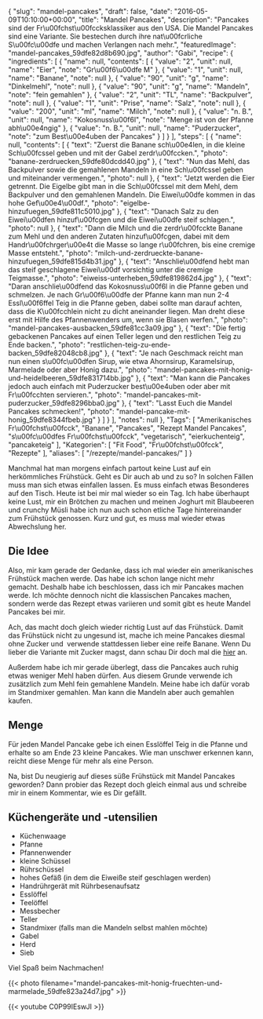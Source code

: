 {
    "slug": "mandel-pancakes",
    "draft": false,
    "date": "2016-05-09T10:10:00+00:00",
    "title": "Mandel Pancakes",
    "description": "Pancakes sind der Fr\u00fchst\u00fccksklassiker aus den USA. Die Mandel Pancakes sind eine Variante. Sie bestechen durch ihre nat\u00fcrliche S\u00fc\u00dfe und machen Verlangen nach mehr.",
    "featuredImage": "mandel-pancakes_59dfe82d8b690.jpg",
    "author": "Gabi",
    "recipe": {
        "ingredients": [
            {
                "name": null,
                "contents": [
                    {
                        "value": "2",
                        "unit": null,
                        "name": "Eier",
                        "note": "Gr\u00f6\u00dfe M"
                    },
                    {
                        "value": "1",
                        "unit": null,
                        "name": "Banane",
                        "note": null
                    },
                    {
                        "value": "90",
                        "unit": "g",
                        "name": "Dinkelmehl",
                        "note": null
                    },
                    {
                        "value": "90",
                        "unit": "g",
                        "name": "Mandeln",
                        "note": "fein gemahlen"
                    },
                    {
                        "value": "2",
                        "unit": "TL",
                        "name": "Backpulver",
                        "note": null
                    },
                    {
                        "value": "1",
                        "unit": "Prise",
                        "name": "Salz",
                        "note": null
                    },
                    {
                        "value": "200",
                        "unit": "ml",
                        "name": "Milch",
                        "note": null
                    },
                    {
                        "value": "n. B.",
                        "unit": null,
                        "name": "Kokosnuss\u00f6l",
                        "note": "Menge ist von der Pfanne abh\u00e4ngig"
                    },
                    {
                        "value": "n. B.",
                        "unit": null,
                        "name": "Puderzucker",
                        "note": "zum Best\u00e4uben der Pancakes"
                    }
                ]
            }
        ],
        "steps": [
            {
                "name": null,
                "contents": [
                    {
                        "text": "Zuerst die Banane sch\u00e4len, in die kleine Sch\u00fcssel geben und mit der Gabel zerdr\u00fccken.",
                        "photo": "banane-zerdruecken_59dfe80dcdd40.jpg"
                    },
                    {
                        "text": "Nun das Mehl, das Backpulver sowie die gemahlenen Mandeln in eine Sch\u00fcssel geben und miteinander vermengen.",
                        "photo": null
                    },
                    {
                        "text": "Jetzt werden die Eier getrennt. Die Eigelbe gibt man in die Sch\u00fcssel mit dem Mehl, dem Backpulver und den gemahlenen Mandeln. Die Eiwei\u00dfe kommen in das hohe Gef\u00e4\u00df.",
                        "photo": "eigelbe-hinzufuegen_59dfe811c5010.jpg"
                    },
                    {
                        "text": "Danach Salz zu den Eiwei\u00dfen hinzuf\u00fcgen und die Eiwei\u00dfe steif schlagen.",
                        "photo": null
                    },
                    {
                        "text": "Dann die Milch und die zerdr\u00fcckte Banane zum Mehl und den anderen Zutaten hinzuf\u00fcgen, dabei mit dem Handr\u00fchrger\u00e4t die Masse so lange r\u00fchren, bis eine cremige Masse entsteht.",
                        "photo": "milch-und-zerdrueckte-banane-hinzufuegen_59dfe815d4b31.jpg"
                    },
                    {
                        "text": "Anschlie\u00dfend hebt man das steif geschlagene Eiwei\u00df vorsichtig unter die cremige Teigmasse.",
                        "photo": "eiweiss-unterheben_59dfe819862d4.jpg"
                    },
                    {
                        "text": "Daran anschlie\u00dfend das Kokosnuss\u00f6l in die Pfanne geben und schmelzen. Je nach Gr\u00f6\u00dfe der Pfanne kann man nun 2-4 Essl\u00f6ffel Teig in die Pfanne geben, dabei sollte man darauf achten, dass die K\u00fcchlein nicht zu dicht aneinander liegen. Man dreht diese erst mit Hilfe des Pfannenwenders um, wenn sie Blasen werfen.",
                        "photo": "mandel-pancakes-ausbacken_59dfe81cc3a09.jpg"
                    },
                    {
                        "text": "Die fertig gebackenen Pancakes auf einen Teller legen und den restlichen Teig zu Ende backen.",
                        "photo": "restlichen-teig-zu-ende-backen_59dfe82048cb8.jpg"
                    },
                    {
                        "text": "Je nach Geschmack reicht man nun einen s\u00fc\u00dfen Sirup, wie etwa Ahornsirup, Karamelsirup, Marmelade oder aber Honig dazu.",
                        "photo": "mandel-pancakes-mit-honig-und-heidelbeeren_59dfe831714bb.jpg"
                    },
                    {
                        "text": "Man kann die Pancakes jedoch auch einfach mit Puderzucker best\u00e4uben oder aber mit Fr\u00fcchten servieren.",
                        "photo": "mandel-pancakes-mit-puderzucker_59dfe8296bba0.jpg"
                    },
                    {
                        "text": "Lasst Euch die Mandel Pancakes schmecken!",
                        "photo": "mandel-pancake-mit-honig_59dfe8344fbeb.jpg"
                    }
                ]
            }
        ],
        "notes": null
    },
    "Tags": [
        "Amerikanisches Fr\u00fchst\u00fcck",
        "Banane",
        "Pancakes",
        "Rezept Mandel Pancakes",
        "s\u00fc\u00dfes Fr\u00fchst\u00fcck",
        "vegetarisch",
        "eierkuchenteig",
        "pancaketeig"
    ],
    "Kategorien": [
        "Fit Food",
        "Fr\u00fchst\u00fcck",
        "Rezepte"
    ],
    "aliases": [
        "\/rezepte\/mandel-pancakes\/"
    ]
}

Manchmal hat man morgens einfach partout keine Lust auf ein herkömmliches Frühstück. Geht es Dir auch ab und zu so? In solchen Fällen muss man sich etwas einfallen lassen. Es muss einfach etwas Besonderes auf den Tisch. Heute ist bei mir mal wieder so ein Tag. Ich habe überhaupt keine Lust, mir ein Brötchen zu machen und meinen Joghurt mit Blaubeeren und crunchy Müsli habe ich nun auch schon etliche Tage hintereinander zum Frühstück genossen. Kurz und gut, es muss mal wieder etwas Abwechslung her.

## Die Idee

Also, mir kam gerade der Gedanke, dass ich mal wieder ein amerikanisches Frühstück machen werde. Das habe ich schon lange nicht mehr gemacht. Deshalb habe ich beschlossen, dass ich mir Pancakes machen werde. Ich möchte dennoch nicht die klassischen Pancakes machen, sondern werde das Rezept etwas variieren und somit gibt es heute Mandel Pancakes bei mir.

Ach, das macht doch gleich wieder richtig Lust auf das Frühstück. Damit das Frühstück nicht zu ungesund ist, mache ich meine Pancakes diesmal ohne Zucker und  verwende stattdessen lieber eine reife Banane. Wenn Du lieber die Variante mit Zucker magst, dann schau Dir doch mal die [hier][1] an.

Außerdem habe ich mir gerade überlegt, dass die Pancakes auch ruhig etwas weniger Mehl haben dürfen. Aus diesem Grunde verwende ich zusätzlich zum Mehl fein gemahlene Mandeln. Meine habe ich dafür vorab im Standmixer gemahlen. Man kann die Mandeln aber auch gemahlen kaufen.

## Menge

Für jeden Mandel Pancake gebe ich einen Esslöffel Teig in die Pfanne und erhalte so am Ende 23 kleine Pancakes. Wie man unschwer erkennen kann, reicht diese Menge für mehr als eine Person.

Na, bist Du neugierig auf dieses süße Frühstück mit Mandel Pancakes geworden? Dann probier das Rezept doch gleich einmal aus und schreibe mir in einem Kommentar, wie es Dir gefällt.

## Küchengeräte und -utensilien
 * Küchenwaage
 * Pfanne
 * Pfannenwender
 * kleine Schüssel
 * Rührschüssel
 * hohes Gefäß (in dem die Eiweiße steif geschlagen werden)
 * Handrührgerät mit Rührbesenaufsatz
 * Esslöffel
 * Teelöffel
 * Messbecher
 * Teller
 * Standmixer (falls man die Mandeln selbst mahlen möchte)
 * Gabel
 * Herd
 * Sieb

Viel Spaß beim Nachmachen!

{{< photo filename="mandel-pancakes-mit-honig-fruechten-und-marmelade_59dfe823a24d7.jpg" >}}

{{< youtube C0P99IEswJI >}}

 [1]: https://kochfokus.de/rezepte/rezept-amerikanische-pancakes/